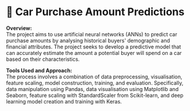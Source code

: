 # 🚗 Car Purchase Amount Predictions


**Overview:** <br>
The project aims to use artificial neural networks (ANNs) to predict car purchase amounts by analysing historical buyers' demographic and financial attributes. The project seeks to develop a predictive model that can accurately estimate the amount a potential buyer will spend on a car based on their characteristics.

**Tools Used and Approach:** <br>
The process involves a combination of data preprocessing, visualisation, feature scaling, model construction, training, and evaluation. Specifically, data manipulation using Pandas, data visualisation using Matplotlib and Seaborn, feature scaling with StandardScaler from Scikit-learn, and deep learning model creation and training with Keras.